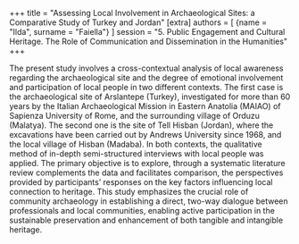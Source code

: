 +++
title = "Assessing Local Involvement in Archaeological Sites: a Comparative Study of Turkey and Jordan"
[extra]
authors = [
    {name = "Ilda", surname = "Faiella"}
]
session = "5. Public Engagement and Cultural Heritage. The Role of Communication and Dissemination in the Humanities"
+++

The present study involves a cross-contextual analysis of local awareness regarding the archaeological site and the degree of emotional involvement and participation of local people in two different contexts. The first case is the archaeological site of Arslantepe (Turkey), investigated for more than 60 years by the Italian Archaeological Mission in Eastern Anatolia (MAIAO) of Sapienza University of Rome, and the surrounding village of Orduzu (Malatya). The second one is the site of Tell Hisban (Jordan), where the excavations have been carried out by Andrews University since 1968, and the local village of Hisban (Madaba). In both contexts, the qualitative method of in-depth semi-structured interviews with local people was applied. The primary objective is to explore, through a systematic literature review complements the data and facilitates comparison, the perspectives provided by participants’ responses on the key factors influencing local connection to heritage. This study emphasizes the crucial role of community archaeology in establishing a direct, two-way dialogue between professionals and local communities, enabling active participation in the sustainable preservation and enhancement of both tangible and intangible heritage.


